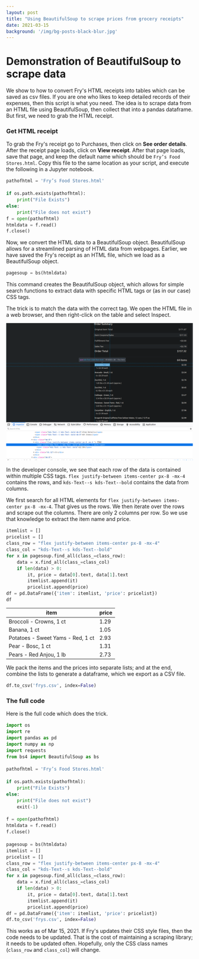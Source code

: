 ```yaml
---
layout: post
title: "Using BeautifulSoup to scrape prices from grocery receipts"
date: 2021-03-15
background: '/img/bg-posts-black-blur.jpg'
---
```



# Demonstration of BeautifulSoup to scrape data
We show to how to convert Fry's HTML receipts into tables which can be saved as csv files. If you 
are one who likes to keep detailed records of their expenses, then this script is what you need. 
The idea is to scrape data from an HTML file using BeautifulSoup, then collect that into a pandas 
dataframe. But first, we need to grab the HTML receipt.

### Get HTML receipt
To grab the Fry's receipt go to Purchases, then click on **See order details**. 
After the receipt page loads, click on **View receipt**. After that page loads, save that page, 
and keep the default name which should be ```Fry’s Food Stores.html```. 
Copy this file to the same location as your script, and execute the following in a 
Jupyter notebook.

```python
pathofhtml = 'Fry’s Food Stores.html'

if os.path.exists(pathofhtml):
    print("File Exists")
else:
    print("File does not exist")
f = open(pathofhtml)
htmldata = f.read()
f.close()
```

Now, we convert the HTML data to a BeautifulSoup object. BeautifulSoup allows for a streamlined parsing of
HTML data from webpages. Earlier, we have saved the Fry's receipt as an HTML file, which we load 
as a BeautifulSoup object.

```python
pagesoup = bs(htmldata)
```

This command creates the BeautifulSoup object, which allows for simple search functions to extract
data with specific HTML tags or (as in our case) CSS tags. 

The trick is to match the data with the correct tag. We open the HTML file in a web browser, 
and then right-click on the table and select Inspect.

![drawing](/img/posts/frys-scrape-screenshot.png)

In the developer console, we see that each row of the data is contained within multiple CSS tags. 
```flex justify-between items-center px-8 -mx-4``` contains the rows, and 
```kds-Text--s kds-Text--bold``` contains the data from columns.

We first search for all HTML elements for ```flex justify-between items-center px-8 -mx-4```. That gives 
us the rows. We then iterate over the rows and scrape out the columns. There are only 2 columns per row.
So we use that knowledge to extract the item name and price.

```python
itemlist = []
pricelist = []
class_row = "flex justify-between items-center px-8 -mx-4"
class_col = "kds-Text--s kds-Text--bold"
for x in pagesoup.find_all(class_=class_row):
    data = x.find_all(class_=class_col)
    if len(data) > 0:
        it, price = data[0].text, data[1].text
        itemlist.append(it)
        pricelist.append(price)
df = pd.DataFrame({'item': itemlist, 'price': pricelist})
df
```



item |	price|
-----|-------|
Broccoli - Crowns, 1 ct |	1.29|
Banana, 1 ct |	1.05|
Potatoes - Sweet Yams - Red, 1 ct |	2.93|
Pear - Bosc, 1 ct |	1.31|
Pears - Red Anjou, 1 lb |	2.73|

We pack the items and the prices into separate lists; and at the end, combine the lists to 
generate a dataframe, which we export as a CSV file.

```python
df.to_csv('frys.csv', index=False)
```

### The full code

Here is the full code which does the trick. 

```python
import os
import re
import pandas as pd
import numpy as np
import requests
from bs4 import BeautifulSoup as bs

pathofhtml = 'Fry’s Food Stores.html'

if os.path.exists(pathofhtml):
    print("File Exists")
else:
    print("File does not exist")
    exit(-1)

f = open(pathofhtml)
htmldata = f.read()
f.close()

pagesoup = bs(htmldata)
itemlist = []
pricelist = []
class_row = "flex justify-between items-center px-8 -mx-4"
class_col = "kds-Text--s kds-Text--bold"
for x in pagesoup.find_all(class_=class_row):
    data = x.find_all(class_=class_col)
    if len(data) > 0:
        it, price = data[0].text, data[1].text
        itemlist.append(it)
        pricelist.append(price)
df = pd.DataFrame({'item': itemlist, 'price': pricelist})
df.to_csv('frys.csv', index=False)
```

This works as of Mar 15, 2021. If Fry's updates their CSS style files, then the code needs to be updated.
That is the cost of maintaining a scraping library; it needs to be updated often. Hopefully, only the
CSS class names (```class_row``` and ```class_col```) will change. 